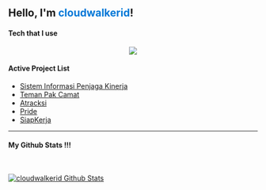 ## Hello, I'm <span style="color:#0078d7">cloudwalkerid</span>!

#### Tech that I use
<p align="center">
  <a href="https://skillicons.dev">
    <img src="https://skillicons.dev/icons?i=vscode,androidstudio,php,laravel,js,ts,nodejs,vue,angular,jquery,html,css,java,kotlin,spring,dotnet,py,django,r,mysql,sqlite,git&perline=6" />
  </a>
</p>

#### Active Project List

- [Sistem Informasi Penjaga Kinerja](http://bpsprovsulbar.id/siakip2/)
- [Teman Pak Camat](https://webapps.bps.go.id/mamujukab)
- [Atracksi](https://bpsprovsulbar.id/atracksi/)
- [Pride](https://bpsprovsulbar.id/76Dashboard)
- [SiapKerja](https://webapps.bps.go.id/mamasakab/siapkerja)


---

#### My Github Stats !!!
<br />

[![cloudwalkerid Github Stats](https://github-readme-stats.vercel.app/api?username=cloudwalkerid&include_all_commits=true&count_private=true&show_icons=true&line_height=20&title_color=FFFFFF&icon_color=FFFFFF&text_color=FFFFFF&bg_color=0D1117&theme=onedark)](https://github.com/cloudwalkerid)
